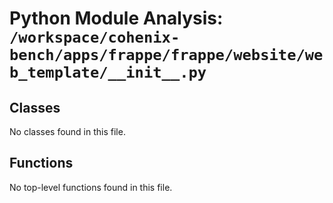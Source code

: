 # Python Module Analysis: `/workspace/cohenix-bench/apps/frappe/frappe/website/web_template/__init__.py`

## Classes

No classes found in this file.


## Functions

No top-level functions found in this file.
